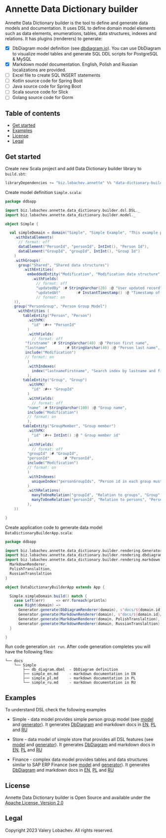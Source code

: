 # Annette Data Dictionary builder

Annette Data Dictionary builder is the tool to define and generate data models and documentation. It uses DSL to define domain model elements 
such as data elements, enumerations, tables, data structures, indexes and relations. It has plugins (renderers) to generate:

* [x] DbDiagram model definition (see [dbdiagram.io](https://dbdiagram.io/)). You can use DbDiagram to 
visualize model tables and generate SQL DDL scripts for PostgreSQL & MySQL 
* [x] Markdown model documentation. English, Polish and Russian localizations are provided. 
* [ ] Excel file to create SQL INSERT statements
* [ ] Kotlin source code for Spring Boot
* [ ] Java source code for Spring Boot
* [ ] Scala source code for Slick
* [ ] Golang source code for Gorm

## Table of contents

* [Get started](#get-started)
* [Examples](#examples)
* [License](#license)
* [Legal](#legal)

## Get started

Create new Scala project and add Data Dictionary builder library to `build.sbt`:

```sbt
libraryDependencies += "biz.lobachev.annette" %% "data-dictionary-builder" % "0.1.0"
```

Create model definition `Simple.scala`: 

```scala
package ddbapp

import biz.lobachev.annette.data_dictionary.builder.dsl.DSL._
import biz.lobachev.annette.data_dictionary.builder.model._

object Simple {

  val simpleDomain = domain("Simple", "Simple Example", "This example provides simple person group data model")
    .withDataElements(
      // format: off
      dataElement("PersonId", "personId", IntInt(), "Person Id"),
      dataElement("GroupId", "groupId", IntInt(), "Group Id")
    )
    .withGroups(
      group("Shared", "Shared data structures")
        .withEntities(
          embeddedEntity("Modification", "Modification data structure")
            .withFields(
              // format: off
              "updatedBy" :# StringVarchar(20) :@ "User updated record",
              "updatedAt"       :# InstantTimestamp() :@ "Timestamp of record update"
              // format: on
    )),
    group("PersonGroup", "Person Group Model")
      withEntities (
        tableEntity("Person", "Person")
          .withPK(
            "id" :#++ "PersonId"
          )
          .withFields(
            // format: off
         "firstname" :# StringVarchar(40) :@ "Person first name",
         "lastname"        :# StringVarchar(40) :@ "Person last name",
         include("Modification")
         // format: on
          )
          .withIndexes(
            index("lastnameFirstname", "Search index by lastname and firstname", "lastname", "firstname")
          ),
        tableEntity("Group", "Group")
          .withPK(
            "id" :#++ "GroupId"
          )
          .withFields(
            // format: off
          "name" :# StringVarchar(100) :@ "Group name",
          include("Modification")
          // format: on
          ),
        tableEntity("GroupMember", "Group member")
          .withPK(
            "id" :#++ IntInt() :@ " Group member id"
          )
          .withFields(
            // format: off
          "groupId" :# "GroupId",
          "personId"      :# "PersonId",
          include("Modification")
          // format: on
          )
          .withIndexes(
            uniqueIndex("personGroupIds", "Person id in each group must be unique", "groupId", "personId")
          )
          .withRelations(
            manyToOneRelation("groupId", "Relation to groups", "Group", "groupId"     -> "id"),
            manyToOneRelation("personId", "Relation to persons", "Person", "personId" -> "id")
          ),
    ))

}
```

Create application code to generate data model `DataDictionaryBuilderApp.scala`:

```scala
package ddbapp

import biz.lobachev.annette.data_dictionary.builder.rendering.Generator
import biz.lobachev.annette.data_dictionary.builder.rendering.dbdiagram.DbDiagramRenderer
import biz.lobachev.annette.data_dictionary.builder.rendering.markdown.{
  MarkdownRenderer,
  PolishTranslaltion,
  RussianTranslaltion
}

object DataDictionaryBuilderApp extends App {

  Simple.simpleDomain.build() match {
    case Left(err)     => err.foreach(println)
    case Right(domain) =>
      Generator.generate(DbDiagramRenderer(domain), s"docs/${domain.id}/")
      Generator.generate(MarkdownRenderer(domain), s"docs/${domain.id}/")
      Generator.generate(MarkdownRenderer(domain, PolishTranslaltion), s"docs/${domain.id}/")
      Generator.generate(MarkdownRenderer(domain, RussianTranslaltion), s"docs/${domain.id}/")
  }

}
```

Run code generation `sbt run`. After code generation completes you will have the following files:

```
└── docs
    └── Simple
        ├── db_diagram.dbml  - DbDiagram definition
        ├── simple_en.md     - markdown documentation in EN
        ├── simple_pl.md     - markdown documentation in PL
        └── simple_ru.md     - markdown documentation in RU
```

## Examples

To understand DSL check the following examples

* Simple - data model provides simple person group model 
  (see [model](src/test/scala/biz/lobachev/annette/data_dictionary/builder_test/simple/Simple.scala) and 
  [generator](src/test/scala/biz/lobachev/annette/data_dictionary/builder_test/SimpleSpec.scala)). It generates [DbDiagram](docs/Simple/db_diagram.dbml)
  and markdown docs in [EN](docs/Simple/simple_en.md), [PL](docs/Simple/simple_pl.md) and [RU](docs/Simple/simple_ru.md)

* Store - data model of simple store that provides all DSL features
  (see [model](src/test/scala/biz/lobachev/annette/data_dictionary/builder_test/store/Store.scala) and
  [generator](src/test/scala/biz/lobachev/annette/data_dictionary/builder_test/StoreSpec.scala)). It generates [DbDiagram](docs/Store/db_diagram.dbml)
  and markdown docs in [EN](docs/Store/store_en.md), [PL](docs/Store/store_pl.md) and [RU](docs/Store/store_ru.md)

* Finance - complex data model provides tables and data structures similar to SAP ERP Finance
  (see [model](src/test/scala/biz/lobachev/annette/data_dictionary/builder_test/finance/Finance.scala) and
  [generator](src/test/scala/biz/lobachev/annette/data_dictionary/builder_test/FinanceSpec.scala)). It generates [DbDiagram](docs/Finance/db_diagram.dbml)
  and markdown docs in [EN](docs/Finance/finance_en.md), [PL](docs/Finance/finance_pl.md) and [RU](docs/Finance/finance_ru.md)


## License

Annette Data Dictionary builder is Open Source and available under the [Apache License, Version 2.0](https://www.apache.org/licenses/LICENSE-2.0)

## Legal

Copyright 2023 Valery Lobachev. All rights reserved.
